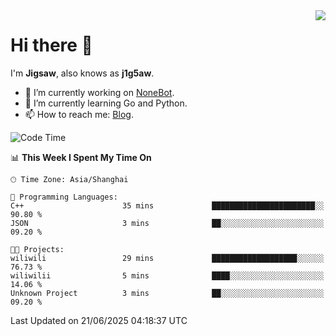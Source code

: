 <a href="#">
  <img align="right" src="https://github-readme-stats.vercel.app/api?username=j1g5awi&count_private=true&show_icons=true&title_color=80070B&text_color=B3B3B3&bg_color=212121&icon_color=80070B" />
</a>

# Hi there 👋

I'm **Jigsaw**, also knows as **j1g5aw**.

- 🔭 I’m currently working on [NoneBot](https://github.com/nonebot).
- 🌱 I’m currently learning Go and Python.
- 📫 How to reach me: [Blog](https://blog.maddestroyer.xyz/).

<!--START_SECTION:waka-->
![Code Time](http://img.shields.io/badge/Code%20Time-1%2C883%20hrs%2051%20mins-blue)

📊 **This Week I Spent My Time On** 

```text
🕑︎ Time Zone: Asia/Shanghai

💬 Programming Languages: 
C++                      35 mins             ███████████████████████░░   90.80 % 
JSON                     3 mins              ██░░░░░░░░░░░░░░░░░░░░░░░   09.20 % 

🐱‍💻 Projects: 
wiliwili                 29 mins             ███████████████████░░░░░░   76.73 % 
wiliwilii                5 mins              ████░░░░░░░░░░░░░░░░░░░░░   14.06 % 
Unknown Project          3 mins              ██░░░░░░░░░░░░░░░░░░░░░░░   09.20 % 
```


 Last Updated on 21/06/2025 04:18:37 UTC
<!--END_SECTION:waka-->

